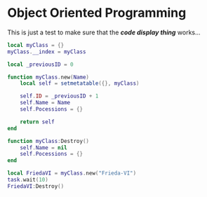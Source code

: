# Object Oriented Programming

This is just a test to make sure that the ***code display thing*** works...

```lua
local myClass = {}
myClass.__index = myClass

local _previousID = 0

function myClass.new(Name)
    local self = setmetatable({}, myClass)

    self.ID = _previousID + 1
    self.Name = Name
    self.Pocessions = {}

    return self
end

function myClass:Destroy()
    self.Name = nil
    self.Pocessions = {}
end

local FriedaVI = myClass.new("Frieda-VI")
task.wait(10)
FriedaVI:Destroy()
```